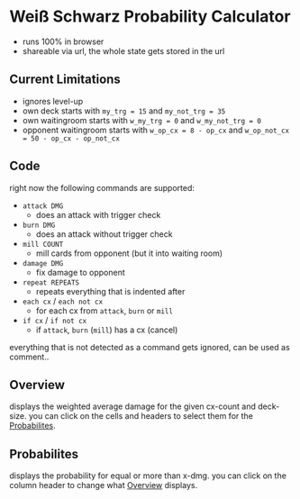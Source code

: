 # Weiß Schwarz Probability Calculator

* runs 100% in browser
* shareable via url, the whole state gets stored in the url

## Current Limitations

* ignores level-up
* own deck starts with `my_trg = 15` and `my_not_trg = 35`
* own waitingroom starts with `w_my_trg = 0` and `w_my_not_trg = 0`
* opponent waitingroom starts with `w_op_cx = 8 - op_cx` and `w_op_not_cx = 50 - op_cx - op_not_cx`

## Code

right now the following commands are supported:

* `attack DMG`
    * does an attack with trigger check
* `burn DMG`
    * does an attack without trigger check
* `mill COUNT`
    * mill cards from opponent (but it into waiting room)
* `damage DMG`
    * fix damage to opponent
* `repeat REPEATS`
    * repeats everything that is indented after
* `each cx` / `each not cx`
    * for each cx from `attack`, `burn` or `mill`
* `if cx` / `if not cx`
    * if `attack`, `burn` (`mill`) has a cx (cancel)

everything that is not detected as a command gets ignored, can be used as comment..

## Overview

displays the weighted average damage for the given cx-count and deck-size.
you can click on the cells and headers to select them for the [Probabilites](#probabilites).

## Probabilites

displays the probability for equal or more than x-dmg.
you can click on the column header to change what [Overview](#overview) displays.
